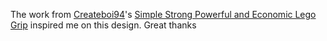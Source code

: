 The work from [Createboi94](https://www.youtube.com/channel/UCgsZPjRjwr4KRs1A-C37EEQ)'s [Simple Strong Powerful and Economic Lego Grip](https://www.youtube.com/watch?v=F1yQkRQzKF0&t=260s) inspired me on this design. Great thanks